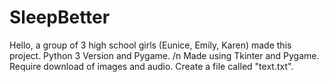 # SleepBetter
Hello, a group of 3 high school girls (Eunice, Emily, Karen) made this project. 
Python 3 Version and Pygame. /n
Made using Tkinter and Pygame.
Require download of images and audio.
Create a file called "text.txt".
